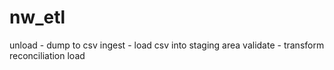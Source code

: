 # nw_etl

unload - dump to csv
ingest - load csv into staging area
validate - 
transform
reconciliation
load
